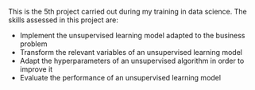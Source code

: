 This is the 5th project carried out during my training in data science. The skills assessed in this project are: 
- Implement the unsupervised learning model adapted to the business problem
- Transform the relevant variables of an unsupervised learning model
- Adapt the hyperparameters of an unsupervised algorithm in order to improve it
- Evaluate the performance of an unsupervised learning model
